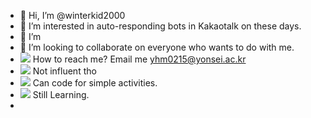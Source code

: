 - 👋 Hi, I’m @winterkid2000
- 👀 I’m interested in auto-responding bots in Kakaotalk on these days.
- 🌱 I’m 
- 💞️ I’m looking to collaborate on everyone who wants to do with me.
- ![](https://img.shields.io/badge/Gmail-D14836?style=for-the-badge&logo=gmail&logoColor=white) How to reach me? Email me yhm0215@yonsei.ac.kr
- ![](https://img.shields.io/badge/C%23-239120?style=for-the-badge&logo=c-sharp&logoColor=white) Not influent tho
- ![](https://img.shields.io/badge/JavaScript-F7DF1E?style=for-the-badge&logo=JavaScript&logoColor=white) Can code for simple activities. 
- ![](https://img.shields.io/badge/Python-14354C?style=for-the-badge&logo=python&logoColor=white) Still Learning. 
- 

<!---
winterkid2000/winterkid2000 is a ✨ special ✨ repository because its `README.md` (this file) appears on your GitHub profile.
You can click the Preview link to take a look at your changes.
--->
